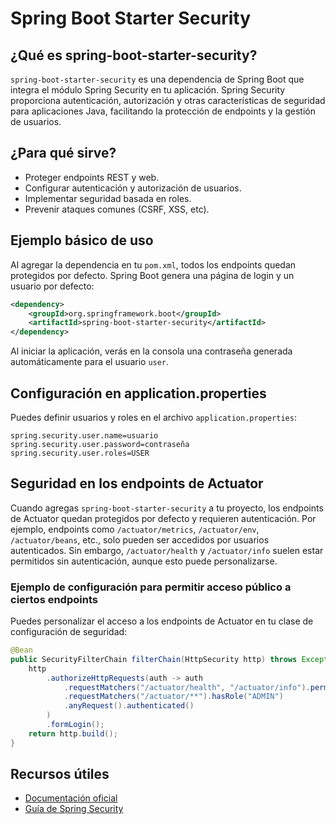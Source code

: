 # Spring Boot Starter Security

## ¿Qué es spring-boot-starter-security?

`spring-boot-starter-security` es una dependencia de Spring Boot que integra el módulo Spring Security en tu aplicación. Spring Security proporciona autenticación, autorización y otras características de seguridad para aplicaciones Java, facilitando la protección de endpoints y la gestión de usuarios.

## ¿Para qué sirve?

- Proteger endpoints REST y web.
- Configurar autenticación y autorización de usuarios.
- Implementar seguridad basada en roles.
- Prevenir ataques comunes (CSRF, XSS, etc).

## Ejemplo básico de uso

Al agregar la dependencia en tu `pom.xml`, todos los endpoints quedan protegidos por defecto. Spring Boot genera una página de login y un usuario por defecto:

```xml
<dependency>
    <groupId>org.springframework.boot</groupId>
    <artifactId>spring-boot-starter-security</artifactId>
</dependency>
```

Al iniciar la aplicación, verás en la consola una contraseña generada automáticamente para el usuario `user`.

## Configuración en application.properties

Puedes definir usuarios y roles en el archivo `application.properties`:

```properties
spring.security.user.name=usuario
spring.security.user.password=contraseña
spring.security.user.roles=USER
```

## Seguridad en los endpoints de Actuator

Cuando agregas `spring-boot-starter-security` a tu proyecto, los endpoints de Actuator quedan protegidos por defecto y requieren autenticación. Por ejemplo, endpoints como `/actuator/metrics`, `/actuator/env`, `/actuator/beans`, etc., solo pueden ser accedidos por usuarios autenticados. Sin embargo, `/actuator/health` y `/actuator/info` suelen estar permitidos sin autenticación, aunque esto puede personalizarse.

### Ejemplo de configuración para permitir acceso público a ciertos endpoints

Puedes personalizar el acceso a los endpoints de Actuator en tu clase de configuración de seguridad:

```java
@Bean
public SecurityFilterChain filterChain(HttpSecurity http) throws Exception {
    http
        .authorizeHttpRequests(auth -> auth
            .requestMatchers("/actuator/health", "/actuator/info").permitAll()
            .requestMatchers("/actuator/**").hasRole("ADMIN")
            .anyRequest().authenticated()
        )
        .formLogin();
    return http.build();
}
```

## Recursos útiles
- [Documentación oficial](https://docs.spring.io/spring-boot/docs/current/reference/html/application-security.html)
- [Guía de Spring Security](https://spring.io/projects/spring-security)
